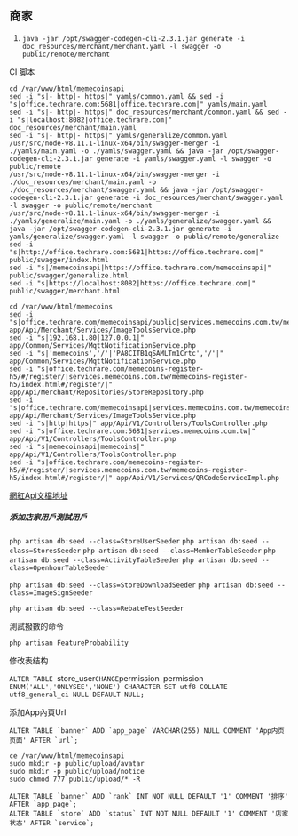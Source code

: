 

## 商家

1. `java -jar /opt/swagger-codegen-cli-2.3.1.jar generate -i doc_resources/merchant/merchant.yaml -l swagger -o public/remote/merchant`



CI 脚本

```
cd /var/www/html/memecoinsapi
sed -i "s|- http|- https|" yamls/common.yaml && sed -i "s|office.techrare.com:5681|office.techrare.com|" yamls/main.yaml
sed -i "s|- http|- https|" doc_resources/merchant/common.yaml && sed -i "s|localhost:8082|office.techrare.com|" doc_resources/merchant/main.yaml
sed -i "s|- http|- https|" yamls/generalize/common.yaml
/usr/src/node-v8.11.1-linux-x64/bin/swagger-merger -i ./yamls/main.yaml -o ./yamls/swagger.yaml && java -jar /opt/swagger-codegen-cli-2.3.1.jar generate -i yamls/swagger.yaml -l swagger -o public/remote
/usr/src/node-v8.11.1-linux-x64/bin/swagger-merger -i ./doc_resources/merchant/main.yaml -o ./doc_resources/merchant/swagger.yaml && java -jar /opt/swagger-codegen-cli-2.3.1.jar generate -i doc_resources/merchant/swagger.yaml -l swagger -o public/remote/merchant
/usr/src/node-v8.11.1-linux-x64/bin/swagger-merger -i ./yamls/generalize/main.yaml -o ./yamls/generalize/swagger.yaml && java -jar /opt/swagger-codegen-cli-2.3.1.jar generate -i yamls/generalize/swagger.yaml -l swagger -o public/remote/generalize
sed -i "s|http://office.techrare.com:5681|https://office.techrare.com|" public/swagger/index.html
sed -i "s|/memecoinsapi|https://office.techrare.com/memecoinsapi|" public/swagger/generalize.html
sed -i "s|https://localhost:8082|https://office.techrare.com|" public/swagger/merchant.html
```

```
cd /var/www/html/memecoins
sed -i "s|office.techrare.com/memecoinsapi/public|services.memecoins.com.tw/memecoins/public/|" app/Api/Merchant/Services/ImageToolsService.php
sed -i "s|192.168.1.80|127.0.0.1|" app/Common/Services/MqttNotificationService.php
sed -i "s|'memecoins','/'|'PA8CITB1qSAMLTm1Crtc','/'|" app/Common/Services/MqttNotificationService.php
sed -i "s|office.techrare.com/memecoins-register-h5/#/register/|services.memecoins.com.tw/memecoins-register-h5/index.html#/register/|" app/Api/Merchant/Repositories/StoreRepository.php
sed -i "s|office.techrare.com/memecoinsapi|services.memecoins.com.tw/memecoins|" app/Api/Merchant/Services/ImageToolsService.php
sed -i "s|http|https|" app/Api/V1/Controllers/ToolsController.php
sed -i "s|office.techrare.com:5681|services.memecoins.com.tw|" app/Api/V1/Controllers/ToolsController.php
sed -i "s|memecoinsapi|memecoins|" app/Api/V1/Controllers/ToolsController.php
sed -i "s|office.techrare.com/memecoins-register-h5/#/register/|services.memecoins.com.tw/memecoins-register-h5/index.html#/register/|" app/Api/V1/Services/QRCodeServiceImpl.php
```


[網紅Api文檔地址](https://office.techrare.com/memecoinsapi/public/swagger/generalize.html)

##### 添加店家用戶測試用戶

`php artisan db:seed --class=StoreUserSeeder`
`php artisan db:seed --class=StoresSeeder`
`php artisan db:seed --class=MemberTableSeeder`
`php artisan db:seed --class=ActivityTableSeeder`
`php artisan db:seed --class=OpenhourTableSeeder`

`php artisan db:seed --class=StoreDownloadSeeder`
`php artisan db:seed --class=ImageSignSeeder`

`php artisan db:seed --class=RebateTestSeeder`

測試撥數的命令

`php artisan FeatureProbability`

修改表结构

`ALTER TABLE `store_user` CHANGE `permission` `permission` ENUM('ALL','ONLYSEE','NONE') CHARACTER SET utf8 COLLATE utf8_general_ci NULL DEFAULT NULL;`


添加App內頁Url

```
ALTER TABLE `banner` ADD `app_page` VARCHAR(255) NULL COMMENT 'App内页页面' AFTER `url`;
```


```
ce /var/www/html/memecoinsapi
sudo mkdir -p public/upload/avatar
sudo mkdir -p public/upload/notice
sudo chmod 777 public/upload/* -R
```

```
ALTER TABLE `banner` ADD `rank` INT NOT NULL DEFAULT '1' COMMENT '排序' AFTER `app_page`;
ALTER TABLE `store` ADD `status` INT NOT NULL DEFAULT '1' COMMENT '店家状态' AFTER `service`;
```